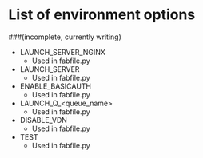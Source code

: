 # List of environment options 

###(incomplete, currently writing)

- LAUNCH_SERVER_NGINX
    - Used in fabfile.py            
- LAUNCH_SERVER
    - Used in fabfile.py        
- ENABLE_BASICAUTH
    - Used in fabfile.py        
- LAUNCH_Q_<queue_name>
    - Used in fabfile.py        
- DISABLE_VDN
    - Used in fabfile.py        
- TEST
    - Used in fabfile.py        